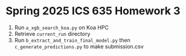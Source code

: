 # Spring 2025 ICS 635 Homework 3

1. Run `a_xgb_search_koa.py` on Koa HPC
2. Retrieve `current_run` directory
3. Run `b_extract_and_train_final_model.py` then `c_generate_predictions.py` to make submission.csv
